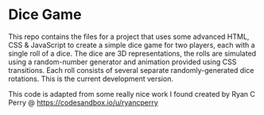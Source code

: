 # Dice Game

This repo contains the files for a project that uses some advanced HTML, CSS & JavaScript
to create a simple dice game for two players, each with a single roll of a dice. The dice
are 3D representations, the rolls are simulated using a random-number generator and animation provided using CSS transitions. Each roll consists of several separate randomly-generated dice rotations. This is the current development version.

This code is adapted from some really nice work I found created by Ryan C Perry @ <https://codesandbox.io/u/ryancperry>

